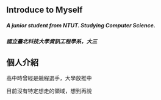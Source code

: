 ## Introduce to Myself

##### A junior student from NTUT. Studying Computer Science.

##### 國立臺北科技大學資訊工程學系，大三


## 個人介紹

高中時曾經是競程選手，大學放推中

目前沒有特定想走的領域，想到再說

<!--
**kesshoban3310/kesshoban3310** is a ✨ _special_ ✨ repository because its `README.md` (this file) appears on your GitHub profile.

Here are some ideas to get you started:

- 🔭 I’m currently working on ...
- 🌱 I’m currently learning ...
- 👯 I’m looking to collaborate on ...
- 🤔 I’m looking for help with ...
- 💬 Ask me about ...
- 📫 How to reach me: ...
- 😄 Pronouns: ...
- ⚡ Fun fact: ...
-->
